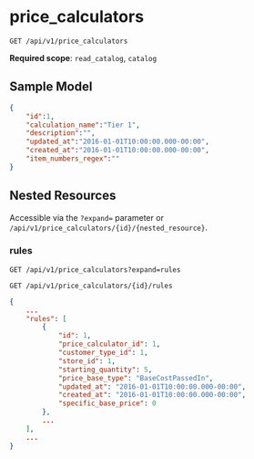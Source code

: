 price_calculators
========

```shell
GET /api/v1/price_calculators
```

**Required scope**: `read_catalog`, `catalog`

Sample Model
------------

```json
{
	"id":1,
	"calculation_name":"Tier 1",
	"description":"",
	"updated_at":"2016-01-01T10:00:00.000-00:00",
	"created_at":"2016-01-01T10:00:00.000-00:00",
	"item_numbers_regex":""
}
```

Nested Resources
----------------

Accessible via the `?expand=` parameter or `/api/v1/price_calculators/{id}/{nested_resource}`.

### rules

```shell
GET /api/v1/price_calculators?expand=rules
```

```shell
GET /api/v1/price_calculators/{id}/rules
```

```json
{
	...
	"rules": [
		{
			"id": 1,
			"price_calculator_id": 1,
			"customer_type_id": 1,
			"store_id": 1,
			"starting_quantity": 5,
			"price_base_type": "BaseCostPassedIn",
			"updated_at": "2016-01-01T10:00:00.000-00:00",
			"created_at": "2016-01-01T10:00:00.000-00:00",
			"specific_base_price": 0
		},
		...
	],
	...
}
```